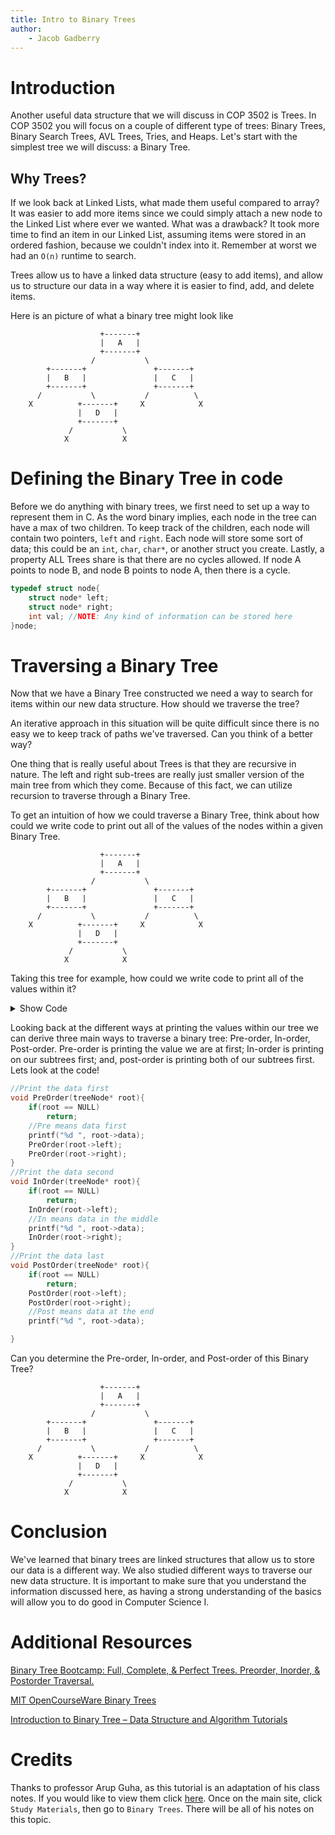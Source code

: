 ```yaml
---
title: Intro to Binary Trees
author:
    - Jacob Gadberry
---
```


# Introduction

Another useful data structure that we will discuss in COP 3502 is Trees. In COP 3502 you will focus on a couple of different type of trees: Binary Trees, Binary Search Trees, AVL Trees, Tries, and Heaps. Let's start with the simplest tree we will discuss: a Binary Tree. 

## Why Trees?

If we look back at Linked Lists, what made them useful compared to array? It was easier to add more items since we could simply attach a new node to the Linked List where ever we wanted. What was a drawback? It took more time to find an item in our Linked List, assuming items were stored in an ordered fashion, because we couldn't index into it. Remember at worst we had an `O(n)` runtime to search.

Trees allow us to have a linked data structure (easy to add items), and allow us to structure our data in a way where it is easier to find, add, and delete items.

Here is an picture of what a binary tree might look like
```
                    +-------+
                    |   A   |
                    +-------+
                  /           \
        +-------+               +-------+           
        |   B   |               |   C   |
        +-------+               +-------+
      /           \           /          \
    X          +-------+     X            X
               |   D   |
               +-------+
             /           \
            X            X
```

# Defining the Binary Tree in code

Before we do anything with binary trees, we first need to set up a way to represent them in C. As the word binary implies, each node in the tree can have a max of two children. To keep track of the children, each node will contain two pointers, `left` and `right`. Each node will store some sort of data; this could be an `int`, `char`, `char*`, or another struct you create. Lastly, a property ALL Trees share is that there are no cycles allowed. If node A points to node B, and node B points to node A, then there is a cycle. 

```c
typedef struct node{
    struct node* left;
    struct node* right;
    int val; //NOTE: Any kind of information can be stored here
}node;
```

# Traversing a Binary Tree

Now that we have a Binary Tree constructed we need a way to search for items within our new data structure. How should we traverse the tree? 

An iterative approach in this situation will be quite difficult since there is no easy we to keep track of paths we've traversed. Can you think of a better way?

One thing that is really useful about Trees is that they are recursive in nature. The left and right sub-trees are really just smaller version of the main tree from which they come. Because of this fact, we can utilize recursion to traverse through a Binary Tree.

To get an intuition of how we could traverse a Binary Tree, think about how could we write code to print out all of the values of the nodes within a given Binary Tree.

```
                    +-------+
                    |   A   |
                    +-------+
                  /           \
        +-------+               +-------+           
        |   B   |               |   C   |
        +-------+               +-------+
      /           \           /          \
    X          +-------+     X            X
               |   D   |
               +-------+
             /           \
            X            X
```

Taking this tree for example, how could we write code to print all of the values within it?

<details>
<summary>Show Code</summary>

One way we could do this is as follows; print the value of the node we are at, then print the left and right subtrees. Print the value of one of the other subtrees and then the node we are at. Print the values of both of the subtrees then print the node we are at.

The code could look something like this

```c
void printTree(treeNode* root){
  if(root == NULL)
    return;
  //Print the node we are at first
  printf("%d", root->data);
  //Print both of the subtrees of root
  printTree(root->left);
  printTree(root->right);
}
```

Can you come up with the other two mentioned above?
</details>

Looking back at the different ways at printing the values within our tree we can derive three main ways to traverse a binary tree: Pre-order, In-order, Post-order. Pre-order is printing the value we are at first; In-order is printing on our subtrees first; and, post-order is printing both of our subtrees first. Lets look at the code!

```c
//Print the data first
void PreOrder(treeNode* root){
	if(root == NULL)
		return;
	//Pre means data first
	printf("%d ", root->data);
	PreOrder(root->left);
	PreOrder(root->right);
}
//Print the data second
void InOrder(treeNode* root){
	if(root == NULL)
		return;
	InOrder(root->left);
	//In means data in the middle
	printf("%d ", root->data);
	InOrder(root->right);
}
//Print the data last
void PostOrder(treeNode* root){
	if(root == NULL)
		return;
	PostOrder(root->left);
	PostOrder(root->right);
	//Post means data at the end
	printf("%d ", root->data);

}
```

Can you determine the Pre-order, In-order, and Post-order of this Binary Tree?

```
                    +-------+
                    |   A   |
                    +-------+
                  /           \
        +-------+               +-------+           
        |   B   |               |   C   |
        +-------+               +-------+
      /           \           /          \
    X          +-------+     X            X
               |   D   |
               +-------+
             /           \
            X            X
```

# Conclusion

 We've learned that binary trees are linked structures that allow us to store our data is a different way. We also studied different ways to traverse our new data structure. It is important to make sure that you understand the information discussed here, as having a strong understanding of the basics will allow you to do good in Computer Science I.

# Additional Resources

[Binary Tree Bootcamp: Full, Complete, & Perfect Trees. Preorder, Inorder, & Postorder Traversal.](https://www.youtube.com/watch?v=BHB0B1jFKQc&t=1033s)

[MIT OpenCourseWare Binary Trees](https://ocw.mit.edu/courses/6-006-introduction-to-algorithms-spring-2020/resources/lecture-6-binary-trees-part-1/)

[Introduction to Binary Tree – Data Structure and Algorithm Tutorials](https://www.geeksforgeeks.org/introduction-to-binary-tree-data-structure-and-algorithm-tutorials/)

# Credits

Thanks to professor Arup Guha, as this tutorial is an adaptation of his class notes. If you would like to view them click [here](https://www.cs.ucf.edu/~dmarino/ucf/transparency/cop3502/). Once on the main site, click `Study Materials`, then go to `Binary Trees`. There will be all of his notes on this topic.